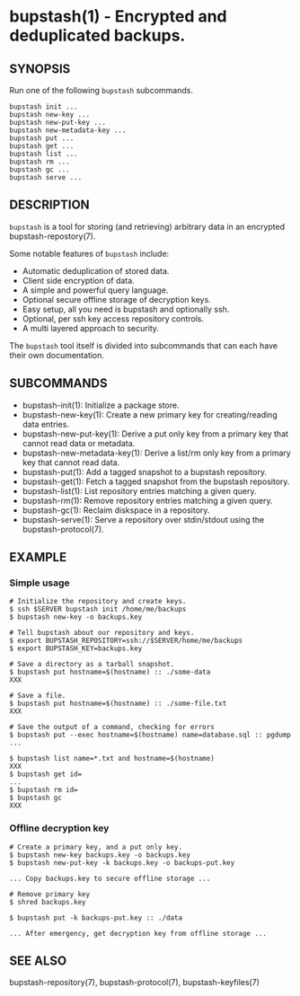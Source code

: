 bupstash(1) - Encrypted and deduplicated backups.
=================================================

## SYNOPSIS

Run one of the following `bupstash` subcommands.

`bupstash init ...`<br>
`bupstash new-key ...`<br>
`bupstash new-put-key ...`<br>
`bupstash new-metadata-key ...`<br>
`bupstash put ...`<br>
`bupstash get ...`<br>
`bupstash list ...`<br>
`bupstash rm ...`<br>
`bupstash gc ...`<br>
`bupstash serve ...`<br>

## DESCRIPTION

```bupstash``` is a tool for storing (and retrieving)
arbitrary data in an encrypted bupstash-repostory(7).

Some notable features of ```bupstash``` include:

* Automatic deduplication of stored data.
* Client side encryption of data.
* A simple and powerful query language.
* Optional secure offline storage of decryption keys.
* Easy setup, all you need is bupstash and optionally ssh.
* Optional, per ssh key access repository controls.
* A multi layered approach to security.

The ```bupstash``` tool itself is divided into subcommands
that can each have their own documentation.


## SUBCOMMANDS

* bupstash-init(1):
  Initialize a package store.
* bupstash-new-key(1):
  Create a new primary key for creating/reading data entries.
* bupstash-new-put-key(1):
  Derive a put only key from a primary key that cannot read data or metadata. 
* bupstash-new-metadata-key(1):
  Derive a list/rm only key from a primary key that cannot read data. 
* bupstash-put(1):
  Add a tagged snapshot to a bupstash repository.
* bupstash-get(1):
  Fetch a tagged snapshot from the bupstash repository.
* bupstash-list(1):
  List repository entries matching a given query.
* bupstash-rm(1):
  Remove repository entries matching a given query.
* bupstash-gc(1):
  Reclaim diskspace in a repository.
* bupstash-serve(1):
  Serve a repository over stdin/stdout using the bupstash-protocol(7).

## EXAMPLE

### Simple usage

```
# Initialize the repository and create keys.
$ ssh $SERVER bupstash init /home/me/backups
$ bupstash new-key -o backups.key

# Tell bupstash about our repository and keys.
$ export BUPSTASH_REPOSITORY=ssh://$SERVER/home/me/backups
$ export BUPSTASH_KEY=backups.key

# Save a directory as a tarball snapshot.
$ bupstash put hostname=$(hostname) :: ./some-data
XXX

# Save a file.
$ bupstash put hostname=$(hostname) :: ./some-file.txt
XXX

# Save the output of a command, checking for errors 
$ bupstash put --exec hostname=$(hostname) name=database.sql :: pgdump ...

$ bupstash list name=*.txt and hostname=$(hostname)
XXX
$ bupstash get id=
...
$ bupstash rm id=
$ bupstash gc
XXX
```

### Offline decryption key
```
# Create a primary key, and a put only key.
$ bupstash new-key backups.key -o backups.key
$ bupstash new-put-key -k backups.key -o backups-put.key

... Copy backups.key to secure offline storage ...

# Remove primary key
$ shred backups.key

$ bupstash put -k backups-put.key :: ./data

... After emergency, get decryption key from offline storage ...
```


## SEE ALSO

bupstash-repository(7), bupstash-protocol(7), bupstash-keyfiles(7)